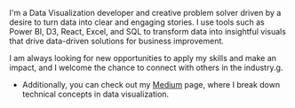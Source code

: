 I'm a Data Visualization developer and creative problem solver driven by a desire to turn data into clear and engaging stories. I use tools such as Power BI, D3, React, Excel, and SQL to transform data into insightful visuals that drive data-driven solutions for business improvement.

I am always looking for new opportunities to apply my skills and make an impact, and I welcome the chance to connect with others in the industry.g.

- Additionally, you can check out my [Medium](https://medium.com/@Teniloluwa_) page, where I break down technical concepts in data visualization.
